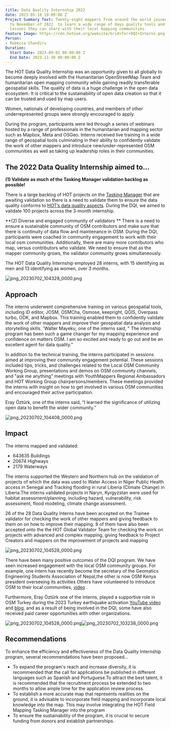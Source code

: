 ```yaml
---
title: Data Quality Internship 2022
date: 2023-05-18 19:09:00 Z
Project Summary Text: Twenty-eight mappers from around the world joined HOT from September
  to November of 2022  to learn a wide range of days quality tools and techniques,
  lessons they can share with their local mapping communities.
Feature Image: https://cdn.hotosm.org/website/Grid+for+DQI+Interns.png
Person:
- Rebecca Chandiru
Duration:
  Start Date: 2023-09-01 00:00:00 Z
  End Date: 2023-11-30 00:00:00 Z
---
```


The HOT Data Quality Internship was an opportunity given to all globally to become deeply involved with the Humanitarian OpenStreetMap Team and humanitarian open mapping community while gaining readily transferable geospatial skills. The quality of data is a huge challenge in the open data ecosystem. It is critical to the sustainability of open data creation so that it can be trusted and used by map users.  

Women, nationals of developing countries, and members of other underrepresented groups were strongly encouraged to apply.

During the program, participants were led through a series of webinars hosted by a range of professionals in the humanitarian and mapping sector such as Mapbox, Meta and OSGeo.  Interns received live training in a wide range of geospatial tools culminating in their ability to confidently validate the work of other mappers and introduce new/under-represented OSM communities as well as taking up leadership roles in their communities.

## The 2022 Data Quality Internship aimed to…

**(1) Validate as much of the Tasking Manager validation backlog as possible!**

There is a large backlog of HOT projects on the [Tasking Manager](https://tasks.hotosm.org/) that are awaiting validation so there is a need to validate them to ensure the data quality conforms to [HOT’s data quality aspects](https://wiki.openstreetmap.org/wiki/Humanitarian_OSM_Team/top_10_data_quality_aspects). During the DQI, we aimed to validate 100 projects across the 3-month internship. 

**(2) Diverse and engaged community of validators
**
There is a need to ensure a sustainable community of OSM contributors and make sure that there is continuity of data flow and maintenance in OSM. During the DQI, participants were coached in community engagement to work with their local osm communities.  Additionally, there are many more contributors who map, versus contributors who validate. We need to ensure that as the mapper community grows, the validator community grows simultaneously. 

The HOT Data Quality Internship employed 28 interns, with 15 identifying as men and 13 identifying as women, over 3 months. 

![png_20230702_104328_0000.png](/uploads/png_20230702_104328_0000.png)

## Approach
The interns underwent comprehensive training on various geospatial tools, including iD editor, JOSM, OSMCha, Osmose, keepright, QGIS, Overpass turbo, ODK, and Mapbox. This training enabled them to confidently validate the work of other mappers and improve their geospatial data analysis and storytelling skills.  'Walter Mayeku, one of the interns said, " The internship program has been such a game changer for my mapping experience and confidence on matters OSM. I am so excited and ready to go out and be an excellent agent for data quality."


In addition to the technical training, the interns participated in sessions aimed at improving their community engagement potential. These sessions included tips, tricks, and challenges related to the Local OSM Community Working Group, presentations and demos on OSM community channels, and "ask me anything" meetings with YouthMappers  Regional Ambassadors and HOT Working Group chairpersons/members. These meetings provided the interns with insight on how to get involved in various OSM communities and encouraged their active participation.

Eray Öztürk, one of the interns said, “I learned the significance of utilizing open data to benefit the wider community.”

![png_20230702_104408_0000.png](/uploads/png_20230702_104408_0000.png)

## Impact

The interns mapped and validated: 
* 643635  Buildings
* 20674 Highways 
* 2179 Waterways

The interns supported the Western and Northern hub on the validation of projects of which the data was used to Water Access in Niger Public Health access in Senegal and Tracking flooding in rural Liberia (Climate Change) in Liberia.The interns validated  projects in Naryn, Kyrgyzstan were used for habitat assessment/planning, including hazard, vulnerability, risk assessment, flood modeling, climate change assessment. 

26 of the 28 Data Quality Interns have been accepted on the Trainee validator for checking the work of other mappers and giving feedback to them on on how to improve their mapping. 8 of them have also been accepted onto the the HOT Global Validator Team for checking the work on projects with advanced and complex mapping, giving feedback to Project Creators and mappers on the improvement of projects and mapping

![png_20230702_104528_0000.png](/uploads/png_20230702_104528_0000.png)

There have been many positive outcomes of the DQI program. We have seen increased engagement with the local OSM community groups. For example, one intern has recently become the secretary of the Geomatics Engineering Students Association of Nepal,the other is now  OSM Kenya president  overseeing its activities  Others have volunteered to introduce OSM to their local communities, [video](https://drive.google.com/file/d/19IWk2O17zfjdsT35vd2ClYv2jYo2Ajbk/view?usp=sharing) .

Furthermore, Eray Öztürk one of the interns,  played a supportive role in OSM Turkey during the 2023 Turkey earthquake activation  [YouTube video](https://www.youtube.com/watch?v=Ekf06r_9pjE) and [blog](https://www.hotosm.org/updates/data-quality-intern-applies-skills-in-the-turkey-and-syria-earthquake-response/), and as a result of being involved in the DQI, some have also received paid career opportunities with other organizations.

![png_20230702_104528_0000.png](/uploads/png_20230702_104528_0000.png)![png_20230702_103238_0000.png](/uploads/png_20230702_103238_0000.png)

## Recommendations
To enhance the efficiency and effectiveness of the Data Quality Internship program, several recommendations have been proposed... 
* To expand the program's reach and increase diversity, it is recommended that the call for applications be published in different languages such as Spanish and Portuguese.To attract the best talent, it is recommended that the recruitment process be extended to two months to allow ample time for the application review process.
* To establish a more accurate map that represents realities on the ground, it is advisable to incorporate field mapping and incorporate local knowledge into the map. This may involve integrating the HOT Field Mapping Tasking Manager into the program
* To ensure the sustainability of the program, it is crucial to secure funding from donors and establish partnerships. 
